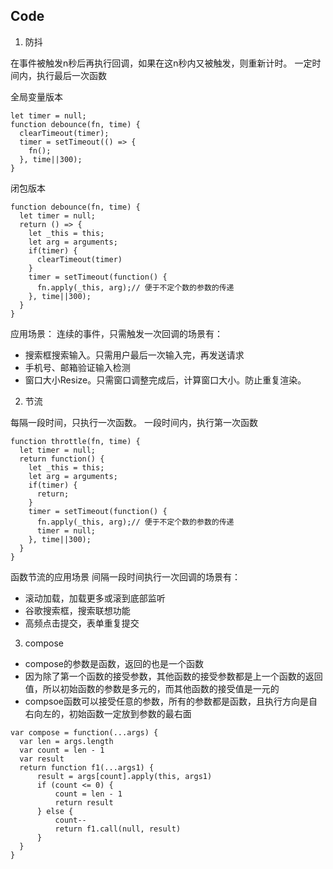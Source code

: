 ## Code 
1. 防抖

在事件被触发n秒后再执行回调，如果在这n秒内又被触发，则重新计时。
一定时间内，执行最后一次函数

全局变量版本
```
let timer = null;
function debounce(fn, time) {
  clearTimeout(timer);
  timer = setTimeout(() => {
    fn();
  }, time||300);
}
```

闭包版本
```
function debounce(fn, time) {
  let timer = null;
  return () => {
    let _this = this;
    let arg = arguments;
    if(timer) {
      clearTimeout(timer)
    }
    timer = setTimeout(function() {
      fn.apply(_this, arg);// 便于不定个数的参数的传递
    }, time||300);
  }
}
```
应用场景：
连续的事件，只需触发一次回调的场景有：
+ 搜索框搜索输入。只需用户最后一次输入完，再发送请求
+ 手机号、邮箱验证输入检测
+ 窗口大小Resize。只需窗口调整完成后，计算窗口大小。防止重复渲染。

2. 节流

每隔一段时间，只执行一次函数。
一段时间内，执行第一次函数
```
function throttle(fn, time) {
  let timer = null;
  return function() {
    let _this = this;
    let arg = arguments;
    if(timer) {
      return;
    }
    timer = setTimeout(function() {
      fn.apply(_this, arg);// 便于不定个数的参数的传递
      timer = null;
    }, time||300);
  }
}
```
函数节流的应用场景
间隔一段时间执行一次回调的场景有：
+ 滚动加载，加载更多或滚到底部监听
+ 谷歌搜索框，搜索联想功能
+ 高频点击提交，表单重复提交

3. compose
+ compose的参数是函数，返回的也是一个函数
+ 因为除了第一个函数的接受参数，其他函数的接受参数都是上一个函数的返回值，所以初始函数的参数是多元的，而其他函数的接受值是一元的
+ compsoe函数可以接受任意的参数，所有的参数都是函数，且执行方向是自右向左的，初始函数一定放到参数的最右面
```
var compose = function(...args) {
  var len = args.length
  var count = len - 1
  var result
  return function f1(...args1) {
      result = args[count].apply(this, args1)
      if (count <= 0) {
          count = len - 1
          return result
      } else {
          count--
          return f1.call(null, result)
      }
  }
}
```


